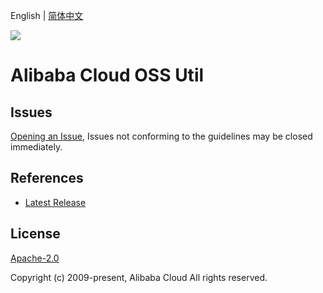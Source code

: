 English | [简体中文](README-CN.md)

![](https://aliyunsdk-pages.alicdn.com/icons/AlibabaCloud.svg)

# Alibaba Cloud OSS Util

## Issues

[Opening an Issue](https://github.com/aliyun/alibabacloud-oss-sdk/issues/new), Issues not conforming to the guidelines may be closed immediately.

## References

- [Latest Release](https://github.com/aliyun/alibabacloud-oss-sdk)

## License

[Apache-2.0](http://www.apache.org/licenses/LICENSE-2.0)

Copyright (c) 2009-present, Alibaba Cloud All rights reserved.
